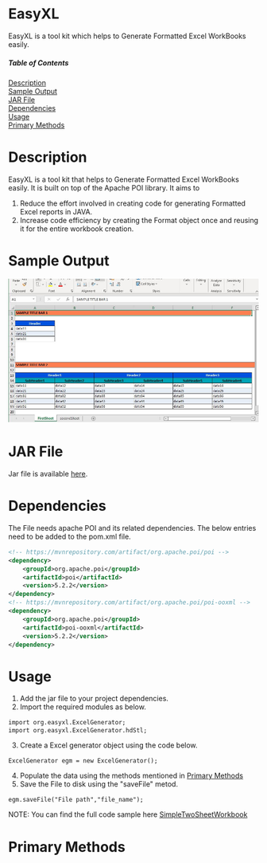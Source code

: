# EasyXL
EasyXL is a tool kit which helps to Generate Formatted Excel WorkBooks easily.



##### Table of Contents  

[Description](#description)  
[Sample Output](#sample-output)  
[JAR File](#jar-file)  
[Dependencies](#dependencies)  
[Usage](#usage)  
[Primary Methods](#primary-methods)  


# Description
EasyXL is a tool kit that helps to Generate Formatted Excel WorkBooks easily.
It is built on top of the Apache POI library.
It aims to 
1) Reduce the effort involved in creating code for generating Formatted Excel reports in JAVA. 
2) Increase code efficiency by creating the Format object once and reusing it for the entire workbook creation.

# Sample Output
![Sample_excel_file.JPG](https://github.com/SantoshVaramballi/EasyXL/blob/main/Sample%20outputs/Sample_excel_file.JPG)

# JAR File
Jar file is available [here](https://github.com/SantoshVaramballi/EasyXL/tree/main/EasyXL_Jars).

# Dependencies 
The File needs apache POI and its related dependencies.
The below entries need to be added to the pom.xml file.

```xml
<!-- https://mvnrepository.com/artifact/org.apache.poi/poi -->
<dependency>
    <groupId>org.apache.poi</groupId>
    <artifactId>poi</artifactId>
    <version>5.2.2</version>
</dependency>
<!-- https://mvnrepository.com/artifact/org.apache.poi/poi-ooxml -->
<dependency>
    <groupId>org.apache.poi</groupId>
    <artifactId>poi-ooxml</artifactId>
    <version>5.2.2</version>
</dependency>
```

# Usage
1) Add the jar file to your project dependencies. 
2) Import the required modules as below. 
```
import org.easyxl.ExcelGenerator;
import org.easyxl.ExcelGenerator.hdStl;
```

3) Create a Excel generator object using the code below.
```
ExcelGenerator egm = new ExcelGenerator();
```
4) Populate the data using the methods mentioned in [Primary Methods](#primary-methods) 
5) Save the File to disk using the "saveFile" metod.
```
egm.saveFile("File path","file_name");
```

NOTE: You can find the full code sample here [SimpleTwoSheetWorkbook](https://github.com/SantoshVaramballi/EasyXL/blob/main/src/main/java/org/easyxl/sample/SimpleTwoSheetWorkbook.java)


# Primary Methods
<To be completed>













